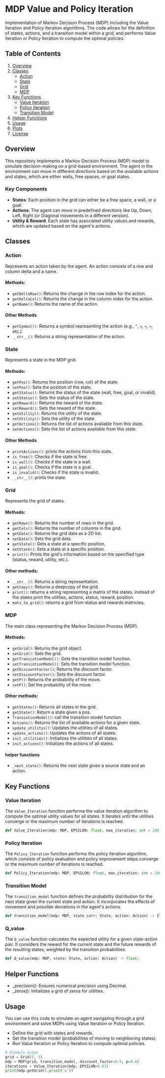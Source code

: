 # MDP Value and Policy Iteration

Implementation of Markov Decision Process (MDP) including the Value Iteration and Policy Iteration algorithms. The code allows for the definition of states, actions, and a transition model within a grid, and performs Value Iteration or Policy Iteration to compute the optimal policies.

## Table of Contents

1. [Overview](#overview)
2. [Classes](#classes)
   - [Action](#action)
   - [State](#state)
   - [Grid](#grid)
   - [MDP](#mdp)
3. [Key Functions](#key-functions)
   - [Value Iteration](#value-iteration)
   - [Policy Iteration](#policy-iteration)
   - [Transition Model](#transition-model)
4. [Helper Functions](#helper-functions)
5. [Usage](#usage)
6. [Plots](#plots)
7. [License](#license)

## Overview

This repository implements a Markov Decision Process (MDP) model to simulate decision-making on a grid-based environment. The agent in the environment can move in different directions based on the available actions and states, which are either walls, free spaces, or goal states.

### Key Components

- **States**: Each position in the grid can either be a free space, a wall, or a goal.
- **Actions**: The agent can move in predefined directions like Up, Down, Left, Right (or Diagonal movements in a different version).
- **Utility & Reward**: Each state has associated utility values and rewards, which are updated based on the agent's actions.

## Classes

### Action

Represents an action taken by the agent. An action consists of a row and column delta and a name.

#### Methods:
- `getDeltaRow()`: Returns the change in the row index for the action.
- `getDeltaCol()`: Returns the change in the column index for the action.
- `getName()`: Returns the name of the action.

#### Other Methods
- `getSymbol()`: Returns a symbol representing the action (e.g., `^`, `v`, `<`, `>`, etc.).
- `__str__()`: Returns a string representation of the action.

### State

Represents a state in the MDP grid.

#### Methods:
- `getPos()`: Returns the position (row, col) of the state.
- `setPos()`: Sets the position of the state.
- `getStatus()`: Returns the status of the state (wall, free, goal, or invalid).
- `setStatus()`: Sets the status of the state.
- `getReward()`: Returns the reward of the state.
- `setReward()`: Sets the reward of the state.
- `getUtility()`: Returns the utility of the state.
- `setUtility()`: Sets the utility of the state.
- `getActions()`: Returns the list of actions available from this state.
- `setActions()`: Sets the list of actions available from this state.

#### Other Methods
- `printActions()`: prints the actions from this state.
- `is_free()`: Checks if the state is free.
- `is_wall()`: Checks if the state is a wall.
- `is_goal()`: Checks if the state is a goal.
- `is_invalid()`: Checks if the state is invalid.
- `__str__()`: prints the state.

### Grid

Represents the grid of states.

#### Methods:
- `getRows()`: Returns the number of rows in the grid.
- `getCols()`: Returns the number of columns in the grid.
- `getData()`: Returns the grid data as a 2D list.
- `setData()`: Sets the grid data.
- `getState()`: Gets a state at a specific position.
- `setState()`: Sets a state at a specific position.
- `print()`: Prints the grid's information based on the specified type (status, reward, utility, etc.).

#### Other methods:
- `__str__()`: Returns a string representation.
- `getCopy()`: Returns a deepcopy of the grid.
- `print()`: returns a string representing a matrix of the states, instead of the states print the utilities, actions, status, reward, position.
- `mats_to_grid()`: returns a grid from status and rewards matricies.

### MDP

The main class representing the Markov Decision Process (MDP).

#### Methods:
- `getGrid()`: Returns the grid object.
- `setGrid()`: Sets the grid.
- `getTransiotionModel()`: Gets the transition model function.
- `setTransiotionModel()`: Sets the transition model function.
- `getDiscountFactor()`: Returns the discount factor.
- `setDiscountFactor()`: Sets the discount factor.
- `getP()`: Returns the probability of the move.
- `setP()`: Set the probability of the move.

#### Other methods:
- `getStates()`: Returns all states in the grid.
- `getState()`: Return a state given a pos.
- `TransiotionModel()`: call the transition model function.
- `Actions()`: Returns the list of available actions for a given state.
- `update_utilitys()`: Updates the utilities of all states.
- `update_actions()`: Updates the actions of all states.
- `init_utilities()`: Initializes the utilities of all states.
- `init_actions()`: Initializes the actions of all states.

#### helper functions
- `_next_state()`: Returns the next state given a source state and an action.

## Key Functions

### Value Iteration

The `Value_Iteration` function performs the value iteration algorithm to compute the optimal utility values for all states. It iterates until the utilities converge or the maximum number of iterations is reached.

```python
def Value_Iteration(mdp: MDP, EPSILON: float, max_iteration: int = 200) -> int:
```


### Policy Iteration

The `Policy_Iteration` function performs the policy iteration algorithm, which consists of policy evaluation and policy improvement steps.converge or the maximum number of iterations is reached.

```python
def Policy_Iteration(mdp: MDP, EPSILON: float, max_iteration: int = 200, variation: int =1) -> int:
```

### Transition Model

The `transition_model` function defines the probability distribution for the next state given the current state and action. It incorporates the effects of movement and possible deviations in the agent's actions.

```python
def transition_model(mdp: MDP, state_curr: State, action: Action) -> Iterable[Tuple[float, State]]:
```

### Q_value

The `Q_value` function calculates the expected utility for a given state-action pair. It considers the reward for the current state and the future rewards of the resulting states, weighted by the transition probabilities.

```python
def Q_value(mdp: MDP, state: State, action: Action) -> float:
```


## Helper Functions

-   _precision(): Ensures numerical precision using Decimal.
-   _zeros(): Initializes a grid of zeros for utilities.


## Usage
You can use this code to simulate an agent navigating through a grid environment and solve MDPs using Value Iteration or Policy Iteration.

-   Define the grid with states and rewards.
-   Set the transition model (probabilities of moving to neighboring states).
-   Run Value Iteration or Policy Iteration to compute optimal policies.

```python
# Example usage
grid = Grid(5, 5)
mdp = MDP(grid, transition_model, discount_factor=0.9, p=0.8)
iterations = Value_Iteration(mdp, EPSILON=0.01)
print(mdp.getGrid().print('u'))
```